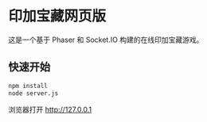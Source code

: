 # 印加宝藏网页版

这是一个基于 Phaser 和 Socket.IO 构建的在线印加宝藏游戏。

## 快速开始

```bash
npm install
node server.js
```
浏览器打开 http://127.0.0.1